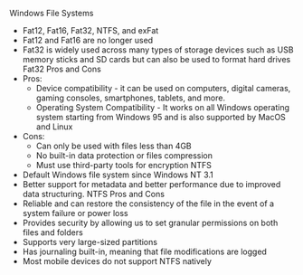 Windows File Systems
- Fat12, Fat16, Fat32, NTFS, and exFat
- Fat12 and Fat16 are no longer used
- Fat32 is widely used across many types of storage devices such as USB memory sticks and SD cards but can also be used to format hard drives
Fat32 Pros and Cons
- Pros:
    - Device compatibility - it can be used on computers, digital cameras, gaming consoles, smartphones, tablets, and more.
    - Operating System Compatibility - It works on all Windows operating system starting from Windows 95 and is also supported by MacOS and Linux
- Cons:
    - Can only be used with files less than 4GB
    - No built-in data protection or files compression
    - Must use third-party tools for encryption
NTFS
- Default Windows file system since Windows NT 3.1
- Better support for metadata and better performance due to improved data structuring.
NTFS Pros and Cons
- Reliable and can restore the consistency of the file in the event of a system failure or power loss
- Provides security by allowing us to set granular permissions on both files and folders
- Supports very large-sized partitions
- Has journaling built-in, meaning that file modifications are logged
- Most mobile devices do not support NTFS natively
